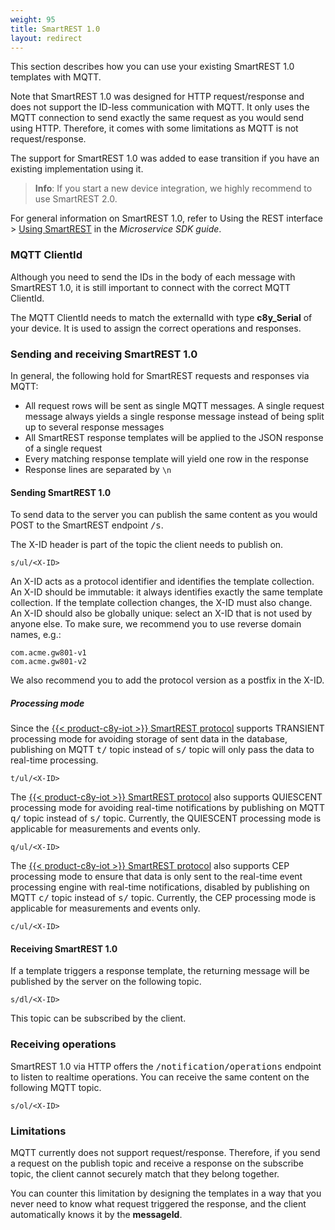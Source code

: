 ```yaml
---
weight: 95
title: SmartREST 1.0
layout: redirect
---
```


This section describes how you can use your existing SmartREST 1.0 templates with MQTT.

Note that SmartREST 1.0 was designed for HTTP request/response and does not support the ID-less communication with MQTT. It only uses the MQTT connection to send exactly the same request as you would send using HTTP. Therefore, it comes with some limitations as MQTT is not request/response.

The support for SmartREST 1.0 was added to ease transition if you have an existing implementation using it.

>**Info**: If you start a new device integration, we highly recommend to use SmartREST 2.0.

For general information on SmartREST 1.0, refer to Using the REST interface > [Using SmartREST](/microservice-sdk/rest#smartrest) in the *Microservice SDK guide*.

### MQTT ClientId

Although you need to send the IDs in the body of each message with SmartREST 1.0, it is still important to connect with the correct MQTT ClientId.

The MQTT ClientId needs to match the externalId with type **c8y_Serial** of your device. It is used to assign the correct operations and responses.

### Sending and receiving SmartREST 1.0

In general, the following hold for SmartREST requests and responses via MQTT:

* All request rows will be sent as single MQTT messages. A single request message always yields a single response message instead of being split up to several response messages
* All SmartREST response templates will be applied to the JSON response of a single request
* Every matching response template will yield one row in the response
* Response lines are separated by `\n`

#### Sending SmartREST 1.0

To send data to the server you can publish the same content as you would POST to the SmartREST endpoint <kbd>/s</kbd>.

The X-ID header is part of the topic the client needs to publish on.

```http
s/ul/<X-ID>
```
An X-ID acts as a protocol identifier and identifies the template collection.
An X-ID should be immutable: it always identifies exactly the same template collection.
If the template collection changes, the X-ID must also change.
An X-ID should also be globally unique: select an X-ID that is not used by anyone else.
To make sure, we recommend you to use reverse domain names, e.g.:

    com.acme.gw801-v1
    com.acme.gw801-v2

We also recommend you to add the protocol version as a postfix in the X-ID.

##### Processing mode

Since the [{{< product-c8y-iot >}} SmartREST protocol](/reference/smartrest) supports TRANSIENT processing mode for avoiding storage of sent data in the database, publishing on MQTT <kbd>t/</kbd> topic instead of <kbd>s/</kbd> topic will only pass the data to real-time processing.

```http
t/ul/<X-ID>
```

The [{{< product-c8y-iot >}} SmartREST protocol](/reference/smartrest) also supports QUIESCENT processing mode for avoiding real-time notifications by publishing on MQTT <kbd>q/</kbd> topic instead of <kbd>s/</kbd> topic. Currently, the QUIESCENT processing mode is applicable for measurements and events only.

```http
q/ul/<X-ID>
```

The [{{< product-c8y-iot >}} SmartREST protocol](/reference/smartrest) also supports CEP processing mode to ensure that data is only sent to the real-time event processing engine with real-time notifications, disabled by publishing on MQTT <kbd>c/</kbd> topic instead of <kbd>s/</kbd> topic. Currently, the CEP processing mode is applicable for measurements and events only.

```http
c/ul/<X-ID>
```

#### Receiving SmartREST 1.0

If a template triggers a response template, the returning message will be published by the server on the following topic.

```http
s/dl/<X-ID>
```

This topic can be subscribed by the client.

### Receiving operations

SmartREST 1.0 via HTTP offers the <kbd>/notification/operations</kbd> endpoint to listen to realtime operations. You can receive the same content on the following MQTT topic.

```http
s/ol/<X-ID>
```

### Limitations

MQTT currently does not support request/response. Therefore, if you send a request on the publish topic and receive a response on the subscribe topic, the client cannot securely match that they belong together.

You can counter this limitation by designing the templates in a way that you never need to know what request triggered the response, and the client automatically knows it by the **messageId**.

